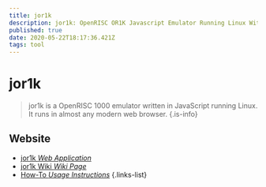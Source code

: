 ```yaml
---
title: jor1k
description: jor1k: OpenRISC OR1K Javascript Emulator Running Linux With Network Support
published: true
date: 2020-05-22T18:17:36.421Z
tags: tool
---
```


# jor1k

> jor1k is a OpenRISC 1000 emulator written in JavaScript running Linux. It runs in almost any modern web browser.
{.is-info}

 

## Website 

- [jor1k *Web Application*](https://jor1k.com/jor1k/demos/main.html?user=wLundZMx2R&cpu=asm&n=1&relayURL=wss%3A%2F%2Frelay.widgetry.org%2F)
- [jor1k Wiki *Wiki Page*](https://github.com/s-macke/jor1k/wiki)
- [How-To *Usage Instructions*](https://github.com/s-macke/jor1k/wiki/Usage-instructions)
{.links-list}

